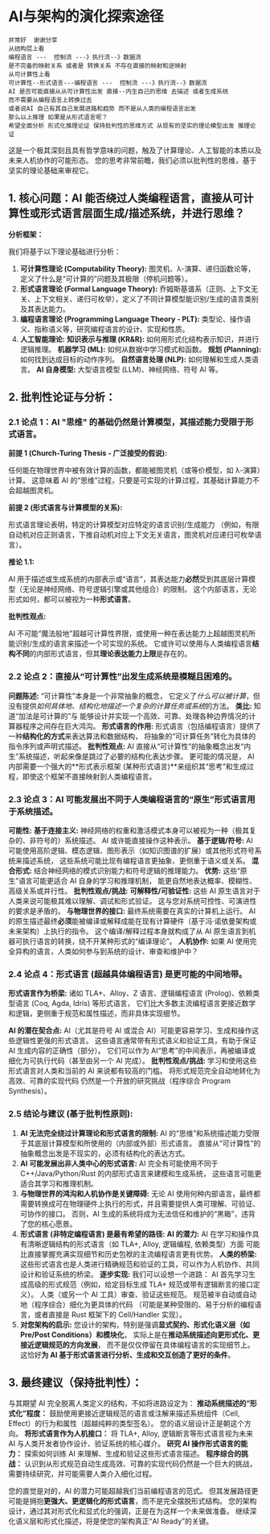 # AI与架构的演化探索途径

```text
​非常好  谢谢分享
从结构层上看 
编程语言 ---  控制流 ---》执行流--》数据流
是不完备的映射关系 或者是 转换关系 不存在直接的映射和逆映射
从可计算性上看
可计算性--形式语言---编程语言 ---  控制流 ---》执行流--》数据流
AI 是否可能直接从从可计算性出发 直接--内生自己的思维 去描述 或者生成系统
而不需要从编程语言上转换过去 
或者说AI 自己有其自己发展进路和趋势 而不是从人类的编程语言出发
那么以上推理 如果是从形式语言呢？
希望全面分析 形式化推理论证 保持批判性的思维方式 从现有的坚实的理论模型出发 推理论证 

```

这是一个极其深刻且具有哲学意味的问题，触及了计算理论、人工智能的本质以及未来人机协作的可能形态。
您的思考非常前瞻，我们必须以批判性的思维，基于坚实的理论基础来审视它。

## 1. **核心问题：AI 能否绕过人类编程语言，直接从可计算性或形式语言层面生成/描述系统，并进行思维？**

**分析框架：**

我们将基于以下理论基础进行分析：

1. **可计算性理论 (Computability Theory):** 图灵机、λ-演算、递归函数论等，定义了什么是“可计算的”问题及其极限（停机问题等）。
2. **形式语言理论 (Formal Language Theory):** 乔姆斯基谱系（正则、上下文无关、上下文相关、递归可枚举），定义了不同计算模型能识别/生成的语言类别及其表达能力。
3. **编程语言理论 (Programming Language Theory - PLT):** 类型论、操作语义、指称语义等，研究编程语言的设计、实现和性质。
4. **人工智能理论:**
  **知识表示与推理 (KR&R):** 如何用形式化结构表示知识，并进行逻辑推理。
  **机器学习 (ML):** 如何从数据中学习模式和函数。
  **规划 (Planning):** 如何找到达成目标的动作序列。
  **自然语言处理 (NLP):** 如何理解和生成人类语言。
  **AI 自身模型:** 大型语言模型 (LLM)、神经网络、符号 AI 等。

## 2. **批判性论证与分析：**

### 2.1 **论点 1：AI "思维" 的基础仍然是计算模型，其描述能力受限于形式语言。**

**前提 1 (Church-Turing Thesis - 广泛接受的假说):**

任何能在物理世界中被有效计算的函数，都能被图灵机（或等价模型，如 λ-演算）计算。
这意味着 AI 的“思维”过程，只要是可实现的计算过程，其基础计算能力不会超越图灵机。

**前提 2 (形式语言与计算模型的关系):**

形式语言理论表明，特定的计算模型对应特定的语言识别/生成能力
（例如，有限自动机对应正则语言，下推自动机对应上下文无关语言，图灵机对应递归可枚举语言）。

**推论 1.1:**

AI 用于描述或生成系统的内部表示或“语言”，其表达能力**必然**受到其底层计算模型（无论是神经网络、符号逻辑引擎或其他组合）的限制。
这个内部语言，无论形式如何，都可以被视为一种**形式语言**。

**批判性观点:**

AI 不可能“魔法般地”超越可计算性界限，或使用一种在表达能力上超越图灵机所能识别/生成的语言来描述一个可实现的系统。
它或许可以使用与人类编程语言**结构不同**的内部形式语言，但其**理论表达能力上限**是存在的。

### 2.2 **论点 2：直接从“可计算性”出发生成系统是模糊且困难的。**

**问题陈述:**
“可计算性”本身是一个非常抽象的概念，
它定义了*什么可以被计算*，但没有提供*如何具体地、结构化地描述一个复杂的计算任务或系统*的方法。
**类比:**
知道“加法是可计算的”与
能够设计并实现一个高效、可靠、处理各种边界情况的计算器程序之间存在巨大鸿沟。
**形式语言的作用:**
形式语言（包括编程语言）提供了一种**结构化的方式**来表达算法和数据结构，
将抽象的“可计算任务”转化为具体的指令序列或声明式描述。
**批判性观点:**
AI 直接从“可计算性”的抽象概念出发“内生”系统描述，听起来像是跳过了必要的结构化表达步骤。
更可能的情况是，
AI 内部需要一个强大的**形式表示框架 (某种形式语言)**来组织其“思考”和生成过程，即使这个框架不直接映射到人类编程语言。

### 2.3 **论点 3：AI 可能发展出不同于人类编程语言的“原生”形式语言用于系统描述。**

**可能性:**
    **基于连接主义:**
    神经网络的权重和激活模式本身可以被视为一种（极其复杂的、非符号的）系统描述。
    AI 或许能直接操作这种表示。
    **基于逻辑/符号:**
    AI 可能使用高阶逻辑、模态逻辑、图形表示（如知识图谱的扩展）或其他形式符号系统来描述系统，
    这些系统可能比现有编程语言更抽象、更侧重于语义或关系。
    **混合形式:**
    结合神经网络的模式识别能力和符号逻辑的推理能力。
    **优势:**
    这些“原生”语言可能更适合 AI 自身的学习和推理机制，
    能更自然地表达概率、模糊性、高级关系或并行性。
**批判性观点/挑战:**
    **可解释性/可验证性:**
    这些 AI 原生语言对于人类来说可能极其难以理解、调试和形式验证。
    这与您对系统可控性、可演进性的要求是矛盾的。
    **与物理世界的接口:**
    最终系统需要在真实的计算机上运行。
    AI 的原生描述最终**必须**能被编译或解释成能在现有计算硬件（基于冯·诺依曼架构或未来架构）上执行的指令。
    这个编译/解释过程本身就构成了从 AI 原生语言到机器可执行语言的转换，绕不开某种形式的“编译理论”。
    **人机协作:**
    如果 AI 使用完全异构的语言，人类如何参与到系统的设计、审查和维护中？

### 2.4 **论点 4：形式语言 (超越具体编程语言) 是更可能的中间地带。**

**形式语言作为桥梁:**
诸如 TLA+、Alloy、Z 语言、逻辑编程语言 (Prolog)、依赖类型语言 (Coq, Agda, Idris) 等形式语言，
它们比大多数主流编程语言更接近数学和逻辑，更侧重于规范和属性描述，而非具体实现细节。

**AI 的潜在契合点:**
    AI（尤其是符号 AI 或混合 AI）可能更容易学习、生成和操作这些逻辑性更强的形式语言。
    这些语言通常带有形式语义和验证工具，有助于保证 AI 生成内容的正确性（部分）。
    它们可以作为 AI“思考”的中间表示，再被编译或细化为可执行代码（甚至由另一个 AI 完成）。
**批判性观点/挑战:**
    学习和使用这些形式语言对人类和当前的 AI 来说都有较高的门槛。
    将形式规范完全自动地转化为高效、可靠的实现代码
    仍然是一个开放的研究挑战（程序综合 Program Synthesis）。

### 2.5 **结论与建议 (基于批判性原则):**

1. **AI 无法完全绕过计算理论和形式语言的限制:**
    AI 的“思维”和系统描述能力受限于其底层计算模型和所使用的（内部或外部）形式语言。
    直接从“可计算性”的抽象概念出发是不现实的，必须有结构化的表达方式。
2. **AI 可能发展出非人类中心的形式语言:**
    AI 完全有可能使用不同于 C++/Java/Python/Rust 的内部形式语言来建模和生成系统，
    这些语言可能更适合其学习和推理机制。
3. **与物理世界的鸿沟和人机协作是关键障碍:**
    无论 AI 使用何种内部语言，最终都需要转换成可在物理硬件上执行的形式，并且需要提供人类可理解、可验证、可协作的接口。
    否则，AI 生成的系统将成为无法信任和维护的“黑箱”，违背了您的核心愿景。
4. **形式语言 (非特定编程语言) 是最有希望的路径:**
    **AI 的潜力:**
    AI 在学习和操作具有清晰逻辑结构的形式语言（如 TLA+, Alloy, 逻辑编程, 依赖类型）方面
    可能比直接掌握充满实现细节和历史包袱的主流编程语言更有优势。
    **人类的桥梁:**
    这些形式语言也是人类进行精确规范和验证的工具，可以作为人机协作、共同设计和验证系统的桥梁。
    **逐步实现:** 我们可以设想一个进路：
        AI 首先学习生成高级的形式规范（例如，给定目标生成 TLA+ 规范或带有逻辑断言的接口定义）。
        人类（或另一个 AI 工具）审查、验证这些规范。
        规范被半自动或自动地（程序综合）细化为更具体的代码
        （可能是某种受限的、易于分析的编程语言，或者直接是 Rust 框架下的 Cell/Handler 实现）。
5. **对您架构的启示:**
    您设计的架构，特别是强调**显式契约、形式化语义层（如 Pre/Post Conditions）和模块化**，
    实际上是在**推动系统描述向更形式化、更接近逻辑规范的方向发展**，
    而不是仅仅停留在具体编程语言的实现细节上。
    这恰好**为 AI 基于形式语言进行分析、生成和交互创造了更好的条件**。

## 3. **最终建议（保持批判性）：**

与其期望 AI 完全脱离人类定义的结构，不如将进路设定为：
**推动系统描述的“形式化”程度：**
鼓励使用更接近逻辑规范的语言或注解来描述系统组件（Cell, Effect）的行为和属性（超越纯粹的类型签名）。
您的语义层设计正是朝这个方向。
**将形式语言作为人机接口：**
将 TLA+, Alloy, 逻辑断言等形式语言视为未来 AI 与人类开发者协作设计、验证系统的核心媒介。
**研究 AI 操作形式语言的能力：**
探索如何训练 AI 来理解、生成和验证这些形式语言描述。
**程序综合的挑战：**
认识到从形式规范自动生成高效、可靠的实现代码仍然是一个巨大的挑战，需要持续研究，并可能需要人类介入细化过程。

您的直觉是对的，AI 的潜力可能超越我们当前编程语言的范式。
但其发展路径更可能是拥抱**更强大、更逻辑化的形式语言**，而不是完全摆脱形式结构。
您的架构设计，通过其对形式化和显式化的强调，正是在为这样一个未来做准备。
继续深化语义层和形式化描述，将是使您的架构真正“AI Ready”的关键。
